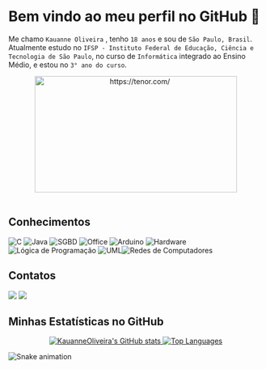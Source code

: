 # Bem vindo ao meu perfil no GitHub 🦋  

Me chamo `Kauanne Oliveira` , tenho `18 anos` e sou de `São Paulo, Brasil`. Atualmente estudo no `IFSP - Instituto Federal de Educação, Ciência e Tecnologia de São Paulo`, no curso de `Informática` integrado ao Ensino Médio, e estou no `3° ano do curso`.

<div align="center">
    <a href="https://tenor.com/"><img src="https://user-images.githubusercontent.com/101676527/219717149-5affb60c-41a3-4c14-9b0c-694b512144f2.gif" width="400" height="230" border="0" alt="https://tenor.com/" ></a> <br><br>  
</div>

## Conhecimentos 
 
 ![C]( https://img.shields.io/badge/C-00599C?style=for-the-badge&logo=&logoColor=white) ![Java]( https://img.shields.io/badge/Java-ED8B00?style=for-the-badge&logo=java&logoColor=white) ![SGBD]( https://img.shields.io/badge/MySQL-005C84?style=for-the-badge&logo=mysql&logoColor=white) ![Office](https://img.shields.io/badge/Microsoft_Office-D83B01?style=for-the-badge&logo=microsoft-office&logoColor=white) ![Arduino](https://img.shields.io/badge/Arduino-00979D?style=for-the-badge&logo=Arduino&logoColor=white)  ![Hardware](https://img.shields.io/badge/Hardware-323330?style=for-the-badge&logo=PCGamingWiki&logoColor=white) ![Lógica de Programação](https://img.shields.io/badge/L%C3%B3gica%20de%20Programa%C3%A7%C3%A3o-792EE5?style=for-the-badge&logo=GNOME%20Terminal&logoColor=white) ![UML](https://img.shields.io/badge/UML-18BFFF?style=for-the-badge&logo=Puppet&logoColor=white)![Redes de Computadores](https://img.shields.io/badge/Redes%20de%20computadores-F01F7A?style=for-the-badge&logo=Relay&logoColor=white)

## Contatos
<div>
    <a href = "mailto:paulakauanne2411@gmail.com"><img src="https://img.shields.io/badge/Gmail-D14836?style=for-the-badge&logo=gmail&logoColor=white"></a>
    <a href="https://www.linkedin.com/in/kauanne-oliveira-13a788259" target="_blank"><img src="https://img.shields.io/badge/LinkedIn-0077B5?style=for-the-badge&logo=linkedin&logoColor=white" target="_blank"></a> <br>
</div>

## Minhas Estatísticas no GitHub

<div align="center">
 <a href="https://github.com/KauanneOliveira"> 
     <img src="https://github-readme-stats-peguimasid.vercel.app/api?username=KauanneOliveira&show_icons=true&hide=&count_private=true&title_color=9370DB&text_color=ffffff&icon_color=9370DB&bg_color=171717&hide_border=true&show_icons=true" alt="KauanneOliveira's GitHub stats" />
     <img src="https://github-readme-stats-peguimasid.vercel.app/api/top-langs/?username=KauanneOliveira&layout=compact&title_color=9370DB&hide=css,objective-c,html&text_color=ffffff&icon_color=9370DB&bg_color=171717&hide_border=true&locale=en&custom_title=Top%20%Languages" alt="Top Languages" />
 </a>
</div>

![Snake animation](https://github.com/seu-usuário-aqui/seu-usuário-aqui/blob/output/github-contribution-grid-snake.svg)
 
 
